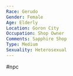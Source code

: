 ```yaml
---
Race: Gerudo
Gender: Female
Age: Elderly
Location: Goron City
Occupation: Shop Owner
Comments: Sapphire Shop
Type: Medium
Sexuality: Heterosexual
---
```

#npc 

